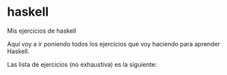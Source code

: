 # haskell
Mis ejercicios de haskell


Aquí voy a ir poniendo todos los ejercicios que voy haciendo para aprender Haskell.

Las lista de ejercicios (no exhaustiva) es la siguiente: